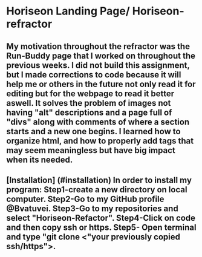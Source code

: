 # Horiseon Landing Page/ Horiseon-refractor

## My motivation throughout the refractor was the Run-Buddy page that I worked on throughout the previous weeks. I did not build this assignment, but I made corrections to code because it will help me or others in the future not only read it for editing but for the webpage to read it better aswell. It solves the problem of images not having "alt" descriptions and a page full of "divs" along with comments of where a section starts and a new one begins. I learned how to organize html, and how to properly add tags that may seem meaningless but have big impact when its needed.

## [Installation] (#installation) In order to install my program: Step1-create a new directory on local computer. Step2-Go to my GitHub profile @Bvatuvei. Step3-Go to my repositories and select "Horiseon-Refactor". Step4-Click on code and then copy ssh or https. Step5- Open terminal and type "git clone <"your previously copied ssh/https">.

